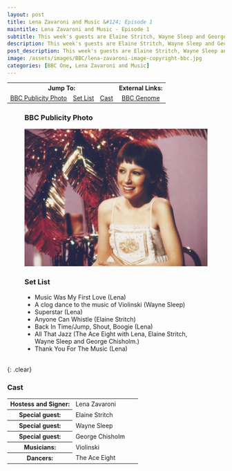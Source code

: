 ```yaml
---
layout: post
title: Lena Zavaroni and Music &#124; Episode 1
maintitle: Lena Zavaroni and Music - Episode 1
subtitle: This week's guests are Elaine Stritch, Wayne Sleep and George Chisholm
description: This week's guests are Elaine Stritch, Wayne Sleep and George Chisholm.
post_description: This week's guests are Elaine Stritch, Wayne Sleep and George Chisholm.
image: /assets/images/BBC/lena-zavaroni-image-copyright-bbc.jpg
categories: [BBC One, Lena Zavaroni and Music]
---
```


<table>
<tr align="center">
<th colspan="3">Jump To:</th>
<th>External Links:</th>
</tr>

<tr align="center">
<td><a href="#bbc-publicity-photo">BBC Publicity Photo</a></td>
<td><a href="#set-list">Set List</a></td>
<td><a href="#cast">Cast</a></td>
<td><a href="https://genome.ch.bbc.co.uk/schedules/bbcone/london/1979-05-23#at-19.00">BBC Genome</a></td>
</tr>
</table>

<figure class="fig1" id="bbc-publicity-photo">
<figcaption>
<h3>BBC Publicity Photo</h3>
</figcaption>
<a href="/assets/images/BBC/lena-zavaroni-image-copyright-bbc.jpg"><img src="/assets/images/BBC/lena-zavaroni-image-copyright-bbc.jpg" class="full-width zoom-in"></a>
</figure>

<figure class="fig2" id="set-list">
<figcaption>
<h3>Set List</h3>
<ul>
<li>Music Was My First Love (Lena)</li>
<li>A clog dance to the music of Violinski (Wayne Sleep)</li>
<li>Superstar (Lena)</li>
<li>Anyone Can Whistle (Elaine Stritch)</li>
<li>Back In Time/Jump, Shout, Boogie (Lena)</li>
<li>All That Jazz (The Ace Eight with Lena, Elaine Stritch, Wayne Sleep and George Chisholm.)</li>
<li>Thank You For The Music (Lena)</li>
</ul>
</figcaption>
</figure>

<br />{: .clear}

### Cast
<table>
<tr><th style="width:50%;">Hostess and Signer:</th><td style="width:50%;">Lena Zavaroni</td></tr>
<tr><th>Special guest:</th><td>Elaine Stritch</td></tr>
<tr><th>Special guest:</th><td>Wayne Sleep</td></tr>
<tr><th>Special guest:</th><td>George Chisholm</td></tr>
<tr><th>Musicians:</th><td>Violinski</td></tr>
<tr><th>Dancers:</th><td>The Ace Eight</td></tr>
</table>


